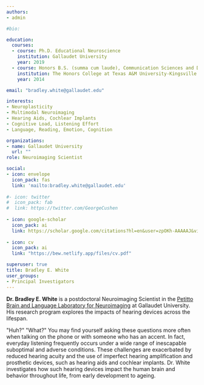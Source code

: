 ```yaml
---
authors:
- admin

#bio:

education:
  courses:
  - course: Ph.D. Educational Neuroscience
    institution: Gallaudet University
    year: 2019
  - course: Honors B.S. (summa cum laude), Communication Sciences and Disorders, Minor in Psychology
    institution: The Honors College at Texas A&M University-Kingsville
    year: 2014

email: "bradley.white@gallaudet.edu"

interests:
- Neuroplasticity
- Multimodal Neuroimaging
- Hearing Aids, Cochlear Implants
- Cognitive Load, Listening Effort
- Language, Reading, Emotion, Cognition

organizations:
- name: Gallaudet University
  url: ""
role: Neuroimaging Scientist

social:
- icon: envelope
  icon_pack: fas
  link: 'mailto:bradley.white@gallaudet.edu'
  
#- icon: twitter
#  icon_pack: fab
#  link: https://twitter.com/GeorgeCushen
  
- icon: google-scholar
  icon_pack: ai
  link: https://scholar.google.com/citations?hl=en&user=zpOKh-AAAAAJ&view_op=list_works&sortby=pubdate
  
- icon: cv
  icon_pack: ai
  link: "https://bew.netlify.app/files/cv.pdf"

superuser: true
title: Bradley E. White
user_groups:
- Principal Investigators
---
```


**Dr. Bradley E. White** is a postdoctoral Neuroimaging Scientist in the <a href="https://www.petitto.net" target="_blank">Petitto Brain and Language Laboratory for Neuroimaging</a> at Gallaudet University. His research program explores the impacts of hearing devices across the lifespan.

"Huh?" "What?" You may find yourself asking these questions more often when talking on the phone or with someone who has an accent. In fact, everyday listening frequently occurs under a wide range of inescapable suboptimal and adverse conditions. These challenges are exacerbated by reduced hearing acuity and the use of imperfect hearing amplification and prosthetic devices, such as hearing aids and cochlear implants. Dr. White investigates how such hearing devices impact the human brain and behavior throughout life, from early development to ageing.